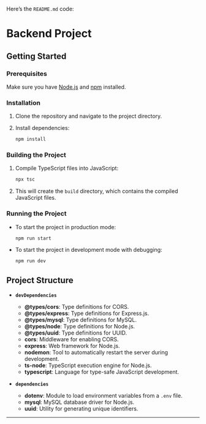 Here’s the `README.md` code:

# Backend Project

## Getting Started

### Prerequisites
Make sure you have [Node.js](https://nodejs.org/) and [npm](https://www.npmjs.com/) installed.

### Installation
1. Clone the repository and navigate to the project directory.

2. Install dependencies:
   ```bash
   npm install
   ```

### Building the Project
1. Compile TypeScript files into JavaScript:
   ```bash
   npx tsc
   ```

2. This will create the `build` directory, which contains the compiled JavaScript files.

### Running the Project

- To start the project in production mode:
   ```bash
   npm run start
   ```

- To start the project in development mode with debugging:
   ```bash
   npm run dev
   ```

## Project Structure

- **`devDependencies`**
  - **@types/cors**: Type definitions for CORS.
  - **@types/express**: Type definitions for Express.js.
  - **@types/mysql**: Type definitions for MySQL.
  - **@types/node**: Type definitions for Node.js.
  - **@types/uuid**: Type definitions for UUID.
  - **cors**: Middleware for enabling CORS.
  - **express**: Web framework for Node.js.
  - **nodemon**: Tool to automatically restart the server during development.
  - **ts-node**: TypeScript execution engine for Node.js.
  - **typescript**: Language for type-safe JavaScript development.

- **`dependencies`**
  - **dotenv**: Module to load environment variables from a `.env` file.
  - **mysql**: MySQL database driver for Node.js.
  - **uuid**: Utility for generating unique identifiers.

---
